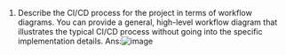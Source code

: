 1. Describe the CI/CD process for the project in terms of workflow diagrams. You can provide a general, high-level workflow diagram that illustrates the typical CI/CD process without going into the specific implementation details.
Ans:![image](https://github.com/user-attachments/assets/8c5222a2-d0c1-4a21-977e-7d485c16c78e)

